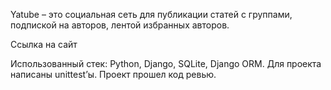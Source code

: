Yatube – это социальная сеть для публикации статей с группами, подпиской на авторов, лентой избранных авторов.

Ссылка на сайт 

Использованный стек: Python, Django, SQLite, Django ORM. Для проекта написаны unittest’ы. Проект прошел код ревью.
